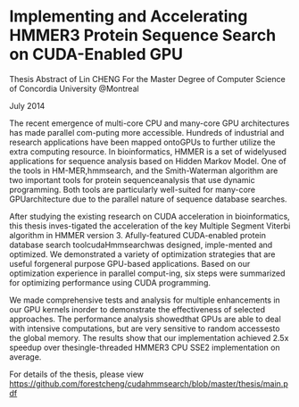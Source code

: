 # Implementing and Accelerating HMMER3 Protein Sequence Search on CUDA-Enabled GPU
Thesis Abstract of Lin CHENG For the Master Degree of Computer Science of Concordia University @Montreal

July 2014

The recent emergence of multi-core CPU and many-core GPU architectures has made parallel com-puting more accessible.  Hundreds of industrial and research applications have been mapped ontoGPUs to further utilize the extra computing resource.  In bioinformatics, HMMER is a set of widelyused applications for sequence analysis based on Hidden Markov Model.  One of the tools in HM-MER,hmmsearch, and the Smith-Waterman algorithm are two important tools for protein sequenceanalysis that use dynamic programming.  Both tools are particularly well-suited for many-core GPUarchitecture due to the parallel nature of sequence database searches.

After studying the existing research on CUDA acceleration in bioinformatics, this thesis inves-tigated the acceleration of the key Multiple Segment Viterbi algorithm in HMMER version 3.  Afully-featured  CUDA-enabled  protein  database  search  toolcudaHmmsearchwas  designed,  imple-mented  and  optimized.   We  demonstrated  a  variety  of  optimization  strategies  that  are  useful  forgeneral purpose GPU-based applications.  Based on our optimization experience in parallel comput-ing, six steps were summarized for optimizing performance using CUDA programming.

We  made  comprehensive  tests  and  analysis  for  multiple  enhancements  in  our  GPU  kernels  inorder  to  demonstrate  the  effectiveness  of  selected  approaches.   The  performance  analysis  showedthat GPUs are able to deal with intensive computations, but are very sensitive to random accessesto the global memory.  The results show that our implementation achieved 2.5x speedup over thesingle-threaded HMMER3 CPU SSE2 implementation on average.

For details of the thesis, please view https://github.com/forestcheng/cudahmmsearch/blob/master/thesis/main.pdf
